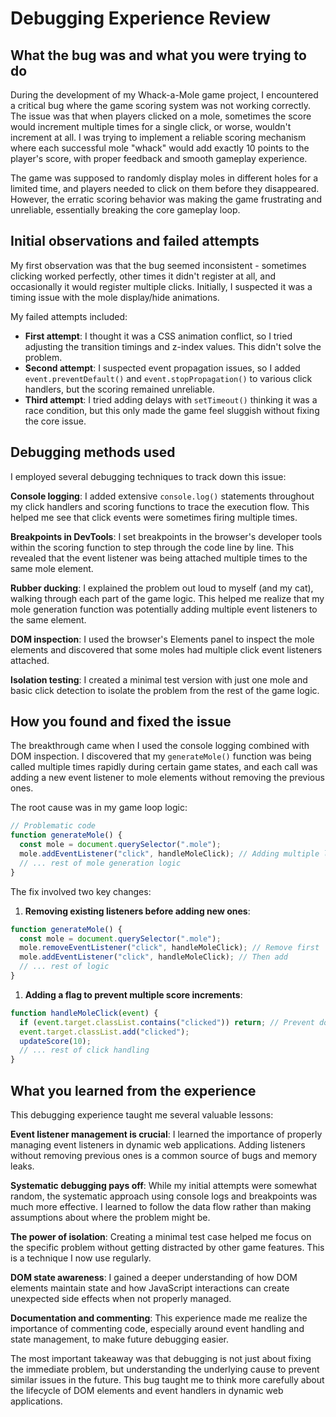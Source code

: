 # Debugging Experience Review

## What the bug was and what you were trying to do

During the development of my Whack-a-Mole game project, I encountered a critical bug where the game scoring system was not working correctly. The issue was that when players clicked on a mole, sometimes the score would increment multiple times for a single click, or worse, wouldn't increment at all. I was trying to implement a reliable scoring mechanism where each successful mole "whack" would add exactly 10 points to the player's score, with proper feedback and smooth gameplay experience.

The game was supposed to randomly display moles in different holes for a limited time, and players needed to click on them before they disappeared. However, the erratic scoring behavior was making the game frustrating and unreliable, essentially breaking the core gameplay loop.

## Initial observations and failed attempts

My first observation was that the bug seemed inconsistent - sometimes clicking worked perfectly, other times it didn't register at all, and occasionally it would register multiple clicks. Initially, I suspected it was a timing issue with the mole display/hide animations.

My failed attempts included:

- **First attempt**: I thought it was a CSS animation conflict, so I tried adjusting the transition timings and z-index values. This didn't solve the problem.
- **Second attempt**: I suspected event propagation issues, so I added `event.preventDefault()` and `event.stopPropagation()` to various click handlers, but the scoring remained unreliable.
- **Third attempt**: I tried adding delays with `setTimeout()` thinking it was a race condition, but this only made the game feel sluggish without fixing the core issue.

## Debugging methods used

I employed several debugging techniques to track down this issue:

**Console logging**: I added extensive `console.log()` statements throughout my click handlers and scoring functions to trace the execution flow. This helped me see that click events were sometimes firing multiple times.

**Breakpoints in DevTools**: I set breakpoints in the browser's developer tools within the scoring function to step through the code line by line. This revealed that the event listener was being attached multiple times to the same mole element.

**Rubber ducking**: I explained the problem out loud to myself (and my cat), walking through each part of the game logic. This helped me realize that my mole generation function was potentially adding multiple event listeners to the same element.

**DOM inspection**: I used the browser's Elements panel to inspect the mole elements and discovered that some moles had multiple click event listeners attached.

**Isolation testing**: I created a minimal test version with just one mole and basic click detection to isolate the problem from the rest of the game logic.

## How you found and fixed the issue

The breakthrough came when I used the console logging combined with DOM inspection. I discovered that my `generateMole()` function was being called multiple times rapidly during certain game states, and each call was adding a new event listener to mole elements without removing the previous ones.

The root cause was in my game loop logic:

```javascript
// Problematic code
function generateMole() {
  const mole = document.querySelector(".mole");
  mole.addEventListener("click", handleMoleClick); // Adding multiple listeners!
  // ... rest of mole generation logic
}
```

The fix involved two key changes:

1. **Removing existing listeners before adding new ones**:

```javascript
function generateMole() {
  const mole = document.querySelector(".mole");
  mole.removeEventListener("click", handleMoleClick); // Remove first
  mole.addEventListener("click", handleMoleClick); // Then add
  // ... rest of logic
}
```

1. **Adding a flag to prevent multiple score increments**:

```javascript
function handleMoleClick(event) {
  if (event.target.classList.contains("clicked")) return; // Prevent double-clicking
  event.target.classList.add("clicked");
  updateScore(10);
  // ... rest of click handling
}
```

## What you learned from the experience

This debugging experience taught me several valuable lessons:

**Event listener management is crucial**: I learned the importance of properly managing event listeners in dynamic web applications. Adding listeners without removing previous ones is a common source of bugs and memory leaks.

**Systematic debugging pays off**: While my initial attempts were somewhat random, the systematic approach using console logs and breakpoints was much more effective. I learned to follow the data flow rather than making assumptions about where the problem might be.

**The power of isolation**: Creating a minimal test case helped me focus on the specific problem without getting distracted by other game features. This is a technique I now use regularly.

**DOM state awareness**: I gained a deeper understanding of how DOM elements maintain state and how JavaScript interactions can create unexpected side effects when not properly managed.

**Documentation and commenting**: This experience made me realize the importance of commenting code, especially around event handling and state management, to make future debugging easier.

The most important takeaway was that debugging is not just about fixing the immediate problem, but understanding the underlying cause to prevent similar issues in the future. This bug taught me to think more carefully about the lifecycle of DOM elements and event handlers in dynamic web applications.
